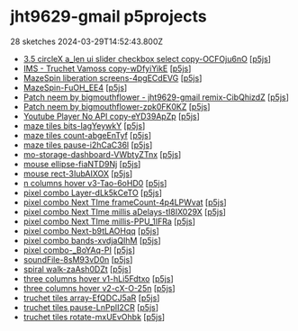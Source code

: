 # jht9629-gmail p5projects
28 sketches 2024-03-29T14:52:43.800Z

- [3.5 circleX a\_len ui slider checkbox select copy-OCFOju6nO](./p5projects/3.5%20circleX%20a_len%20ui%20slider%20checkbox%20select%20copy-OCFOju6nO) [[p5js](https://editor.p5js.org/jht9629-gmail/sketches/OCFOju6nO)]
- [IMS - Truchet Vamoss copy-wDfyiYikE](./p5projects/IMS%20-%20Truchet%20Vamoss%20copy-wDfyiYikE) [[p5js](https://editor.p5js.org/jht9629-gmail/sketches/wDfyiYikE)]
- [MazeSpin liberation screens-4pgECdEVG](./p5projects/MazeSpin%20liberation%20screens-4pgECdEVG) [[p5js](https://editor.p5js.org/jht9629-gmail/sketches/4pgECdEVG)]
- [MazeSpin-FuOH\_EE4](./p5projects/MazeSpin-FuOH_EE4) [[p5js](https://editor.p5js.org/jht9629-gmail/sketches/-FuOH_EE4)]
- [Patch neem by bigmouthflower - jht9629-gmail remix-CibQhizdZ](./p5projects/Patch%20neem%20by%20bigmouthflower%20-%20jht9629-gmail%20remix-CibQhizdZ) [[p5js](https://editor.p5js.org/jht9629-gmail/sketches/CibQhizdZ)]
- [Patch neem by bigmouthflower-zpk0FK0KZ](./p5projects/Patch%20neem%20by%20bigmouthflower-zpk0FK0KZ) [[p5js](https://editor.p5js.org/jht9629-gmail/sketches/zpk0FK0KZ)]
- [Youtube Player No API copy-eYD39ApZp](./p5projects/Youtube%20Player%20No%20API%20copy-eYD39ApZp) [[p5js](https://editor.p5js.org/jht9629-gmail/sketches/eYD39ApZp)]
- [maze tiles bits-IagYeywkY](./p5projects/maze%20tiles%20bits-IagYeywkY) [[p5js](https://editor.p5js.org/jht9629-gmail/sketches/IagYeywkY)]
- [maze tiles count-abgeEnTyf](./p5projects/maze%20tiles%20count-abgeEnTyf) [[p5js](https://editor.p5js.org/jht9629-gmail/sketches/abgeEnTyf)]
- [maze tiles pause-i2hCaC36l](./p5projects/maze%20tiles%20pause-i2hCaC36l) [[p5js](https://editor.p5js.org/jht9629-gmail/sketches/i2hCaC36l)]
- [mo-storage-dashboard-VWbtyZTnx](./p5projects/mo-storage-dashboard-VWbtyZTnx) [[p5js](https://editor.p5js.org/jht9629-gmail/sketches/VWbtyZTnx)]
- [mouse ellipse-fiaNTD9Nj](./p5projects/mouse%20ellipse-fiaNTD9Nj) [[p5js](https://editor.p5js.org/jht9629-gmail/sketches/fiaNTD9Nj)]
- [mouse rect-3IubAIXOX](./p5projects/mouse%20rect-3IubAIXOX) [[p5js](https://editor.p5js.org/jht9629-gmail/sketches/3IubAIXOX)]
- [n columns hover v3-Tao-6oHD0](./p5projects/n%20columns%20hover%20v3-Tao-6oHD0) [[p5js](https://editor.p5js.org/jht9629-gmail/sketches/Tao-6oHD0)]
- [pixel combo Layer-dLk5kCeTO](./p5projects/pixel%20combo%20Layer-dLk5kCeTO) [[p5js](https://editor.p5js.org/jht9629-gmail/sketches/dLk5kCeTO)]
- [pixel combo Next TIme frameCount-4p4LPWvat](./p5projects/pixel%20combo%20Next%20TIme%20frameCount-4p4LPWvat) [[p5js](https://editor.p5js.org/jht9629-gmail/sketches/4p4LPWvat)]
- [pixel combo Next TIme millis aDelays-tI8IX029X](./p5projects/pixel%20combo%20Next%20TIme%20millis%20aDelays-tI8IX029X) [[p5js](https://editor.p5js.org/jht9629-gmail/sketches/tI8IX029X)]
- [pixel combo Next TIme millis-PPU\_1IFRa](./p5projects/pixel%20combo%20Next%20TIme%20millis-PPU_1IFRa) [[p5js](https://editor.p5js.org/jht9629-gmail/sketches/PPU_1IFRa)]
- [pixel combo Next-b9tLAOHqq](./p5projects/pixel%20combo%20Next-b9tLAOHqq) [[p5js](https://editor.p5js.org/jht9629-gmail/sketches/b9tLAOHqq)]
- [pixel combo bands-xvdjaQIhM](./p5projects/pixel%20combo%20bands-xvdjaQIhM) [[p5js](https://editor.p5js.org/jht9629-gmail/sketches/xvdjaQIhM)]
- [pixel combo-\_BoYAq-PI](./p5projects/pixel%20combo-_BoYAq-PI) [[p5js](https://editor.p5js.org/jht9629-gmail/sketches/_BoYAq-PI)]
- [soundFile-8sM93vD0n](./p5projects/soundFile-8sM93vD0n) [[p5js](https://editor.p5js.org/jht9629-gmail/sketches/8sM93vD0n)]
- [spiral walk-zaAsh0DZt](./p5projects/spiral%20walk-zaAsh0DZt) [[p5js](https://editor.p5js.org/jht9629-gmail/sketches/zaAsh0DZt)]
- [three columns hover v1-hLi5Fdtxo](./p5projects/three%20columns%20hover%20v1-hLi5Fdtxo) [[p5js](https://editor.p5js.org/jht9629-gmail/sketches/hLi5Fdtxo)]
- [three columns hover v2-cX-O-25n](./p5projects/three%20columns%20hover%20v2-cX-O-25n) [[p5js](https://editor.p5js.org/jht9629-gmail/sketches/-cX-O-25n)]
- [truchet tiles array-EfQDCJ5aR](./p5projects/truchet%20tiles%20array-EfQDCJ5aR) [[p5js](https://editor.p5js.org/jht9629-gmail/sketches/EfQDCJ5aR)]
- [truchet tiles pause-LnPplI2CR](./p5projects/truchet%20tiles%20pause-LnPplI2CR) [[p5js](https://editor.p5js.org/jht9629-gmail/sketches/LnPplI2CR)]
- [truchet tiles rotate-mxUEvOhbk](./p5projects/truchet%20tiles%20rotate-mxUEvOhbk) [[p5js](https://editor.p5js.org/jht9629-gmail/sketches/mxUEvOhbk)]